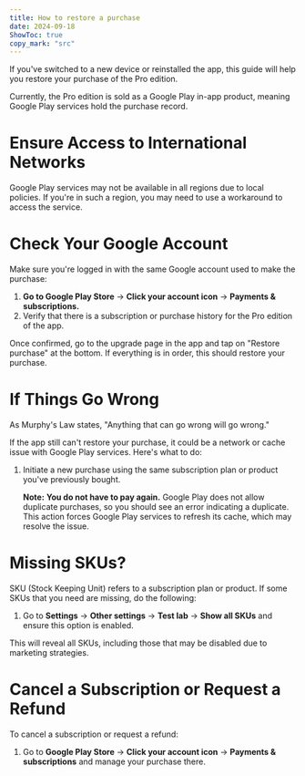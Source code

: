 ```yaml
---
title: How to restore a purchase
date: 2024-09-18
ShowToc: true
copy_mark: "src"
---
```


If you've switched to a new device or reinstalled the app, this guide will help you restore your purchase of the Pro edition.

Currently, the Pro edition is sold as a Google Play in-app product, meaning Google Play services hold the purchase record.

# Ensure Access to International Networks

Google Play services may not be available in all regions due to local policies. If you're in such a region, you may need to use a workaround to access the service.

# Check Your Google Account

Make sure you're logged in with the same Google account used to make the purchase:

1. **Go to Google Play Store** -> **Click your account icon** -> **Payments & subscriptions.**  
2. Verify that there is a subscription or purchase history for the Pro edition of the app.

Once confirmed, go to the upgrade page in the app and tap on "Restore purchase" at the bottom. If everything is in order, this should restore your purchase.

# If Things Go Wrong

As Murphy's Law states, "Anything that can go wrong will go wrong."

If the app still can't restore your purchase, it could be a network or cache issue with Google Play services. Here's what to do:

1. Initiate a new purchase using the same subscription plan or product you've previously bought.

   **Note:** **You do not have to pay again.** Google Play does not allow duplicate purchases, so you should see an error indicating a duplicate. This action forces Google Play services to refresh its cache, which may resolve the issue.

# Missing SKUs?

SKU (Stock Keeping Unit) refers to a subscription plan or product. If some SKUs that you need are missing, do the following:

1. Go to **Settings** -> **Other settings** -> **Test lab** -> **Show all SKUs** and ensure this option is enabled.
   
This will reveal all SKUs, including those that may be disabled due to marketing strategies.

# Cancel a Subscription or Request a Refund

To cancel a subscription or request a refund:

1. Go to **Google Play Store** -> **Click your account icon** -> **Payments & subscriptions** and manage your purchase there.
